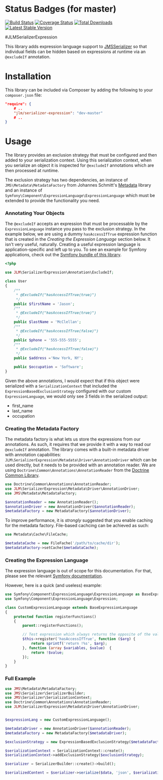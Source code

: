 # Status Badges (for master)

[![Build Status](https://travis-ci.org/jmcclell/JLMSerializerExpression.png?branch=master)](https://travis-ci.org/jmcclell/JLMSerializerExpression)
[![Coverage Status](https://coveralls.io/repos/jmcclell/JLMSerializerExpression/badge.png?branch=master)](https://coveralls.io/r/jmcclell/JLMSerializerExpression?branch=master)
[![Total Downloads](https://poser.pugx.org/jlm/aws-bundle/downloads.png)](https://packagist.org/packages/jlm/serializer-expression)
[![Latest Stable Version](https://poser.pugx.org/jlm/aws-bundle/v/stable.png)](https://packagist.org/packages/jlm/serializer-expression)

#JLMSerializerExpression

This library adds expression language support to [JMSSerializer](https://github.com/schmittjoh/JMSSerializer) so that individual fields can be hidden based on expressions at runtime via an `@excludeIf` annotation.

# Installation

This library can be included via Composer by adding the following to your ```composer.json``` file:

```json
"require": {
    # ..
    "jlm/serializer-expression": "dev-master"
    # ..
}
```

# Usage

The library provides an exclusion strategy that must be configured and then added to your serialization context. Using this serialization context, when you serialize an object it is inspected for `@excludeIf` annotations which are then processed at runtime.

The exclusion strategy has two dependencies, an instance of `JMS\Metadata\MetadataFactory` from Johannes Schmitt's [Metadata](http://github.com/schmittjoh/Metadata) library and an instance of `Symfony\Component\ExpressionLanguage\ExpressionLanguage` which must be extended to provide the functionality you need.

### Annotating Your Objects

The `@excludeIf` accepts an expression that must be processable by the `ExpressionLanguage` instance you pass to the exclusion strategy. In the example below, we are using a dummy `hasAccessIfTrue` expression function that is created in the *Creating the Expression Language* section below. It isn't very useful, naturally. Creating a useful expression language is application-specific and left up to you. To see an example for Symfony applications, check out the [Symfony bundle of this library](http://github.com/jmcclell/JLMSerializerExpressionBundle).

```php
<?php

use JLM\SerializerExpression\Annotation\ExcludeIf;

class User
{
    /**
     * @ExcludeIf("hasAccessIfTrue(true)")
     */
    public $firstName = 'Jason';
    /**
     * @ExcludeIf("hasAccessIfTrue(true)")
     */
    public $lastName = 'McClellan';
    /**
     * @ExcludeIf("hasAccessIfTrue(false)")
     */
    public $phone = '555-555-5555';
    /**
     * @ExcludeIf("hasAccessIfTrue(false)")
     */
    public $address ='New York, NY';

    public $occupation = 'Software';
}
```

Given the above annotations, I would expect that if this object were serialized with a `SerializationContext` that included the `ExpressionBasedExclusionStrategy` configured with our custom `ExpressionLanguage`, we would only see 3 fields in the serialized output:
- first_name
- last_name
- occupation

### Creating the Metadata Factory

The metadata factory is what lets us store the expressions from our annotations. As such, it requires that we provide it with a way to read our `@excludeIf` annotation. The library comes with a built-in metadata driver with annotation capabilities: `JLM\SerializerExpression\Metadata\Driver\AnnotationDriver` which can be used directly, but it needs to be provided with an annotation reader. We are using `Doctrine\Common\Annotations\AnnotationReader` from the [Doctrine Common Library](http://www.doctrine-project.org/projects/common.html).

```php
use Doctrine\Common\Annotations\AnnotationReader;
use JLM\SerializerExpression\Metadata\Driver\AnnotationDriver;
use JMS\Metadata\MetadataFactory;

$annotationReader = new AnnotationReader();
$annotationDriver = new AnnotationDriver($annotationReader);
$metadataFactory = new MetadataFactory($annotationDriver);
```

To improve performance, it is *strongly* suggested that you enable caching for the metadata factory. File-based cachcing can be achieved as such:

```php
use Metadata\Cache\FileCache;

$metadataCache = new FileFache('/path/to/cache/dir');
$metadataFactory->setCache($metadataCache);
```

### Creating the Expression Language

The expression language is out of scope for this documentation. For that, please see the relevant [Symfony documentation](http://symfony.com/doc/current/components/expression_language/index.html).

However, here is a quick (and useless) example:

```php
use Symfony\Component\ExpressionLanguage\ExpressionLanguage as BaseExpressionLanguage;
use Symfony\Component\ExpressionLanguage\Expression;

class CustomExpressionLanguage extends BaseExpressionLanguage
{
    protected function registerFunctions()
    {
        parent::registerFunctions();

        // Test expression which always returns the opposite of the value we pass to it
        $this->register('hasAccessIfTrue', function ($arg) {
            return sprintf('return !%s', $arg);
        }, function (array $variables, $value)  {
            return !$value;
        });
    }
}
```

### Full Example

```php
use JMS\Metadata\MetadataFactory;
use JMS\Serializer\SerializerBuilder;
use JMS\Serializer\SerializationContext;
use Doctrine\Common\Annotations\AnnotationReader;
use JLM\SerializerExpression\Metadata\Driver\AnnotationDriver;


$expressionLang = new CustomExpressionLanguage();

$metadataDriver = new AnnotationDriver($annotationReader);
$metadataFactory = new MetadataFactory($metadataDriver);

$exclusionStrategy = new ExpressionBasedExclusionStrategy($metadataFactory, $expressionLang);

$serializationContext = SerializationContext::create();
$serializationContext->addExclusionStrategy($exclusionStrategy);

$serializer = SerializerBuilder::create()->build();

$serializedContent = $serializer->serialize($data, 'json', $serializationContext);
```

